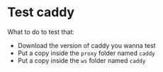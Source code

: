 # Test caddy

What to do to test that:

- Download the version of caddy you wanna test
- Put a copy inside the `proxy` folder named `caddy`
- Put a copy inside the `ws` folder named `caddy`
